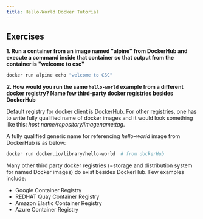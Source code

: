 ```yaml
---
title: Hello-World Docker Tutorial
---
```


## Exercises

**1. Run a container from an image named "alpine" from DockerHub and execute a command inside that container so that output from the container is "welcome to csc"**

```bash
docker run alpine echo "welcome to CSC"
```

**2. How would you run the same `hello-world` example from a different docker registry? Name few third-party docker registries besides DockerHub**


Default registry for docker client is DockerHub. For other registries, one has to write fully qualified name of docker images and it would look something like this: *host name/repository/imagename:tag*.

A fully qualified generic name for referencing *hello-world* image from DockerHub is as below:

```bash
docker run docker.io/library/hello-world  # from dockerHub
```

Many other third party docker registries (=storage and distribution system for named Docker images) do exist besides DockerHub. Few examples include:
- Google Container Registry  
- REDHAT Quay Container Registry
- Amazon Elastic Container Registry
- Azure Container Registry

